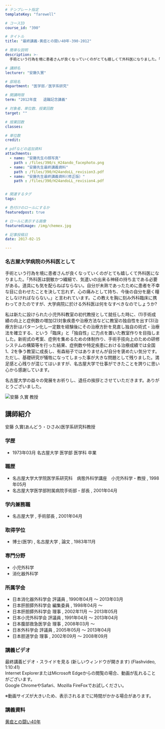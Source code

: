 ```yaml
---
# テンプレート指定
templateKey: "farewell"

# コースID
course_id: "390"

# タイトル
title: "最終講義-黄疸との闘い40年-390-2012"

# 簡単な説明
description: >-
  手術という行為を境に患者さんが良くなっていくのがとても嬉しくて外科医になりました。「外科医は鋭敏かつ繊細で、気遣いの出来る神経の持ち主である必要がある。道具にも気を配らねばならない。自分が未熟であ...

# 講師名
lecturer: "安藤久實"

# 部局名
department: "医学部／医学系研究"

# 開講時限
term: "2012年度	退職記念講義"

# 対象者、単位数、授業回数
target: ""

# 授業回数
classes: 

# 単位数
credit: 

# pdfなどの追加資料
attachments: 
  - name: "安藤先生の顔写真" 
    path : /files/390/s_H24ando_facephoto.png
  - name: "安藤先生最終講義資料" 
    path : /files/390/H24andoLL_revision3.pdf
  - name: "安藤先生最終講義資料(修正版）" 
    path : /files/390/H24andoLL_revision4.pdf


# 関連するタグ
tags:

# 色付けのロールにするか
featuredpost: true

# ロールに表示する画像
featuredimage: /img/chemex.jpg

# 記事投稿日
date: 2017-02-15

---
```

### 名古屋大学病院の外科医として

手術という行為を境に患者さんが良くなっていくのがとても嬉しくて外科医になりました。「外科医は鋭敏かつ繊細で、気遣いの出来る神経の持ち主である必要がある。道具にも気を配らねばならない。自分が未熟であったために患者を不幸な目に合わせたことを決して忘れず、心の痛みとして持ち、今後の自分を磨く糧としなければならない。」と言われています。この教えを胸に刻み外科臨床に携わってきたのですが、大学病院に於ける外科医は何をなすべきなのでしょうか?

私は新たに設けられた小児外科教室の初代教授として就任した時に、(1)手術成績の向上と症例数の増加(2)対象疾患や治療方法などに教室の独自性を出す(3)治療方針はパターン化し一定数を経験後にその治療方針を見直し独自の術式・治療法を確立する、という「臨床」と「独自性」に力点を置いた教室作りを目指しました。新術式の考案、症例を集めるための体制作り、手術手技向上のための研修システムの構築等を行った結果、症例数や特定疾患における治療成績では全国1、2を争う教室に成長し、有森裕子ではありませんが自分を褒めたい気分です。ただし、基礎研究が犠牲になってしまった事が大きな問題として残りました。満足感と心残りが混じてはいますが、名古屋大学で仕事ができたことを誇りに思い心から感謝しています。

名古屋大学の益々の発展をお祈りし、退任の挨拶とさせていただきます。ありがとうございました。

![安藤 久實 教授](/files/390/s_H24ando_facephoto.png) 
## 講師紹介

安藤 久實(あんどう・ひさみ)医学系研究科教授 

### 学歴

  * 1973年03月 名古屋大学 医学部 医学科 卒業 

### 職歴

  * 名古屋大学大学院医学系研究科　病態外科学講座　小児外科学・教授 , 1998年05月
  * 名古屋大学医学部附属病院手術部・部長 , 2001年04月

### 学内兼務職

  * 名古屋大学 , 手術部長 , 2001年04月 

### 取得学位

  * 博士(医学) , 名古屋大学 , 論文 , 1983年11月 

### 専門分野

  * 小児外科学
  * 消化器外科学 

### 所属学会

  * 日本消化器外科学会 評議員 , 1990年04月 〜 2013年03月
  * 日本肝胆膵外科学会 編集委員 , 1998年04月 〜
  * 日本肝胆膵外科学会 理事 , 2002年11月 〜 2013年05月
  * 日本小児外科学会 評議員 , 1991年04月 〜 2013年04月
  * 日本腹部救急医学会 理事 , 2008年03月 〜 
  * 日本外科学会 評議員 , 2005年05月 〜 2013年04月
  * 日本胆道学会 理事 , 2002年09月 〜 2008年09月
### 講義ビデオ

最終講義ビデオ・スライドを見る (新しいウィンドウが開きます) (Flashvideo, 1:10:41)  
Internet ExplorerまたはMicrosoft Edgeからの閲覧の場合、動画が乱れることがございます。  
Google ChromeやSafari、Mozilla FireFoxでお試しください。 

※動画サイズが大きいため、表示されるまでに時間がかかる場合があります。

### 講義資料


[黄疸との闘い40年](/files/390/H24andoLL_revision4.pdf) 
